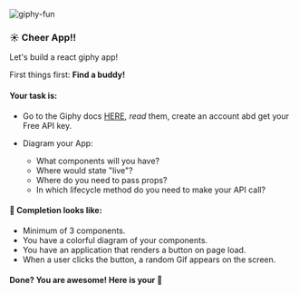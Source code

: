![giphy-fun](https://media.giphy.com/media/26xBKJclSF8d57UWs/giphy.gif)

### :sunny: Cheer App!!

Let's build a react giphy app!

First things first: **Find a buddy!**

#### Your task is:
* Go to the Giphy docs [HERE](https://developers.giphy.com/docs/), _read_ them,  create an account abd get your Free API key.

* Diagram your App:
  * What components will you have?
  * Where would state "live"?
  * Where do you need to pass props?
  * In which lifecycle  method do you need to make your API call?


#### 🚀 Completion looks like:

* Minimum of 3 components.
* You have a colorful diagram of your components.
* You have an application that renders a button on page load.
* When a user clicks the button, a random Gif appears on the screen.


#### Done? You are awesome! Here is your :cookie:
